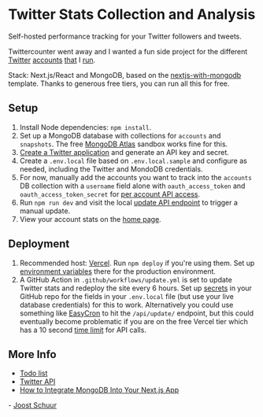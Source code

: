 # Twitter Stats Collection and Analysis

Self-hosted performance tracking for your Twitter followers and tweets.

Twittercounter went away and I wanted a fun side project for the different [Twitter](https://twitter.com/martiansoil) [accounts](https://twitter.com/lunarsoil) [that](https://twitter.com/LearnChineseCLB) I [run](https://twitter.com/joostschuur).

Stack: Next.js/React and MongoDB, based on the [nextjs-with-mongodb](https://github.com/kukicado/nextjs-with-mongodb) template. Thanks to generous free tiers, you can run all this for free.

## Setup

1. Install Node dependencies: `npm install`.
2. Set up a MongoDB database with collections for `accounts` and `snapshots`. The free [MongoDB Atlas](https://www.mongodb.com/cloud/atlas) sandbox works fine for this.
3. [Create a Twitter application](https://developer.twitter.com/en/portal/dashboard) and generate an API key and secret.
4. Create a `.env.local` file based on `.env.local.sample` and configure as needed, including the Twitter and MondoDB credentials.
5. For now, manually add the accounts you want to track into the `accounts` DB collection with a `username` field alone with `oauth_access_token` and `oauth_access_token_secret` for [per account API access](https://developer.twitter.com/en/docs/authentication/oauth-1-0a/obtaining-user-access-tokens).
6. Run `npm run dev` and visit the local [update API endpoint](http://localhost:3000/api/update) to trigger a manual update.
7. View your account stats on the [home page](http://localhost:3000).

## Deployment

1. Recommended host: [Vercel](https://vercel.com/docs). Run `npm deploy` if you're using them. Set up [environment variables](https://vercel.com/docs/environment-variables) there for the production environment.
2. A GitHub Action in `.github/workflows/update.yml` is set to update Twitter stats and redeploy the site every 6 hours. Set up [secrets](https://docs.github.com/en/actions/reference/encrypted-secrets) in your GitHub repo for the fields in your `.env.local` file (but use your live database credentials) for this to work. Alternatively you could use something like [EasyCron](https://easycron.com/) to hit the `/api/update/` endpoint, but this could eventually become problematic if you are on the free Vercel tier which has a 10 second [time limit](https://vercel.com/docs/platform/limits) for API calls.

## More Info
* [Todo list](https://github.com/jschuur/twittter-stats/projects/1)
* [Twitter API](https://developer.twitter.com/en/docs/twitter-api)
* [How to Integrate MongoDB Into Your Next.js App](https://developer.mongodb.com/how-to/nextjs-with-mongodb/)

\- [Joost Schuur](https://twitter.com/joostschuur/)